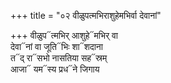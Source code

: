+++
title = "०२ वीळुपत्मभिराशुहेमभिर्वा देवानां"

+++
वीळुप᳓त्मभिर् आशुहे᳓मभिर् वा  
देवा᳓नां वा जूति᳓भिः शा᳓शदाना  
त᳓द् रा᳓सभो नासतिया सह᳓स्रम्  
आजा᳓ यम᳓स्य प्रध᳓ने जिगाय